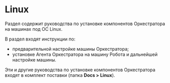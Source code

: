 # Linux
Раздел содержит руководства по установке компонентов Оркестратора на машинах под ОС Linux. 

В раздел входят инструкции по:
- предварительной настройке машины Оркестратора;
- установке Агента Оркестратора на машину Робота и дальнейшей настройке машины.

Эти и другие руководства по установке компонентов Оркестратора входят в комплект поставки (папка **Docs > Linux**).

